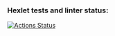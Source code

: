 ### Hexlet tests and linter status:
[![Actions Status](https://github.com/Iliatar/java-project-78/actions/workflows/hexlet-check.yml/badge.svg)](https://github.com/Iliatar/java-project-78/actions)